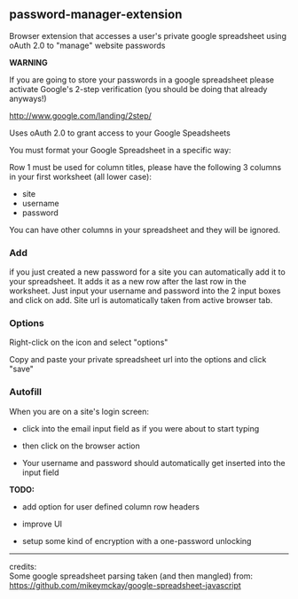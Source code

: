password-manager-extension
--------------------------

Browser extension that accesses a user's private google spreadsheet using oAuth 2.0 to "manage" website passwords

**WARNING**

If you are going to store your passwords in a google spreadsheet please activate Google's 2-step verification (you should be doing that already anyways!)

http://www.google.com/landing/2step/

Uses oAuth 2.0 to grant access to your Google Speadsheets

You must format your Google Spreadsheet in a specific way:

  Row 1 must be used for column titles, please have the following 3 columns in your first worksheet (all lower case):
  * site
  * username
  * password

You can have other columns in your spreadsheet and they will be ignored.  

### Add

if you just created a new password for a site you can automatically add it to your spreadsheet.  It adds it as a new row after the last row in the worksheet.  Just input your username and password into the 2 input boxes and click on add.  Site url is automatically taken from active browser tab.


### Options

Right-click on the icon and select "options"

Copy and paste your private spreadsheet url into the options and click "save"

### Autofill

  When you are on a site's login screen:

  * click into the email input field as if you were about to start typing

  * then click on the browser action 

  * Your username and password should automatically get inserted into the input field

**TODO:**

* add option for user defined column row headers

* improve UI

* setup some kind of encryption with a one-password unlocking


----

credits:  
Some google spreadsheet parsing taken (and then mangled) from:  
https://github.com/mikeymckay/google-spreadsheet-javascript
